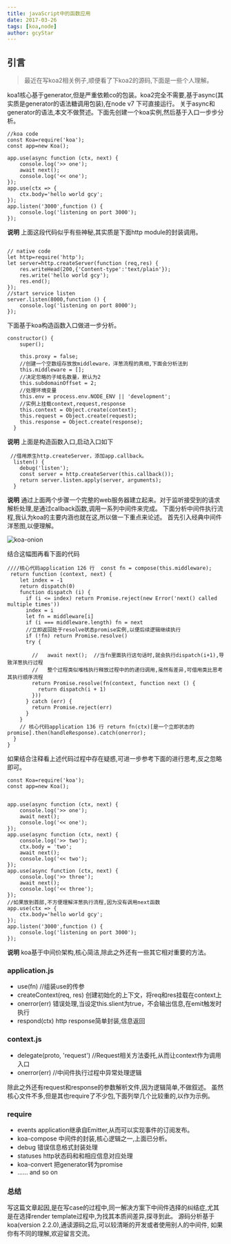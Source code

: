 ```yaml
---
title: javaScript中的函数应用
date: 2017-03-26
tags: [koa,node]
author: gcyStar
---
```

## 引言
> 最近在写koa2相关例子,顺便看了下koa2的源码,下面是一些个人理解。

koa1核心基于generator,但是严重依赖co的包装。koa2完全不需要,基于async(其实质是generator的语法糖调用包装),在node v7 下可直接运行。
关于async和generator的语法,本文不做赘述。下面先创建一个koa实例,然后基于入口一步步分析。

```
//koa code
const Koa=require('koa');
const app=new Koa();

app.use(async function (ctx, next) {
    console.log('>> one');
    await next();
    console.log('<< one');
});
app.use(ctx => {
    ctx.body='hello world gcy';
});
app.listen('3000',function () {
    console.log('listening on port 3000');
});
```
**说明**  上面这段代码似乎有些神秘,其实质是下面http module的封装调用。
```

// native code
let http=require('http');
let server=http.createServer(function (req,res) {
    res.writeHead(200,{'Content-type':'text/plain'});
    res.write('hello world gcy');
    res.end();
});
//start service listen
server.listen(8000,function () {
    console.log('listening on port 8000');
});

```

下面基于koa构造函数入口做进一步分析。
```
constructor() {
    super();

    this.proxy = false;
    //创建一个空数组存放放middleware，洋葱流程的真相,下面会分析法到
    this.middleware = [];
    //决定忽略的子域名数量，默认为2
    this.subdomainOffset = 2;
    //处理环境变量
    this.env = process.env.NODE_ENV || 'development';
    //实例上挂载context,request,response
    this.context = Object.create(context);
    this.request = Object.create(request);
    this.response = Object.create(response);
  }

```
**说明**  上面是构造函数入口,启动入口如下
```
 //借用原生http.createServer，添加app.callback。
  listen() {
    debug('listen');
    const server = http.createServer(this.callback());
    return server.listen.apply(server, arguments);
  }
```
**说明**  通过上面两个步骤一个完整的web服务器建立起来。对于监听接受到的请求解析处理,是通过callback函数,调用一系列中间件来完成。
下面分析中间件执行流程,我认为koa的主要内涵也就在这,所以做一下重点来论述。
首先引入经典中间件洋葱图,以便理解。

![koa-onion](http://img.wuage.com/149050753701669koa-onion.png)

结合这幅图再看下面的代码
```
////核心代码application 126 行  const fn = compose(this.middleware);
 return function (context, next) {
    let index = -1
    return dispatch(0)
    function dispatch (i) {
      if (i <= index) return Promise.reject(new Error('next() called multiple times'))
      index = i
      let fn = middleware[i]
      if (i === middleware.length) fn = next
      //立即返回处于resolve状态promise实例,以便后续逻辑继续执行
      if (!fn) return Promise.resolve()
      try {
     
        //   await next();  //当fn里面执行这句话时,就会执行dispatch(i+1),导致洋葱执行过程
        //   整个过程类似堆栈执行释放过程中的的递归调用,虽然有差异,可借用类比思考其执行顺序流程
        return Promise.resolve(fn(context, function next () {
          return dispatch(i + 1)
        }))
      } catch (err) {
        return Promise.reject(err)
      }
    }
    // 核心代码application 136 行 return fn(ctx)[是一个立即状态的promise].then(handleResponse).catch(onerror);
  }
}

```

如果结合注释看上述代码过程中存在疑惑,可进一步参考下面的进行思考,反之忽略即可。

```
const Koa=require('koa');
const app=new Koa();


app.use(async function (ctx, next) {
    console.log('>> one');
    await next();
    console.log('<< one');
});
app.use(async function (ctx, next) {
    console.log('>> two');
    ctx.body = 'two';
    await next();
    console.log('<< two');
});
app.use(async function (ctx, next) {
    console.log('>> three');
    await next();
    console.log('<< three');
});
//如果放到首部,不方便理解洋葱执行流程,因为没有调用next函数
app.use(ctx => {
    ctx.body='hello world gcy';
});
app.listen('3000',function () {
    console.log('listening on port 3000');
});
```
**说明**  koa基于中间价架构,核心简洁,除此之外还有一些其它相对重要的方法。

### application.js
-  use(fn) //组装use的传参
- createContext(req, res)  创建初始化的上下文，将req和res挂载在context上
-  onerror(err) 错误处理,当设定this.slient为true，不会输出信息,在emit触发时执行
- respond(ctx) http response简单封装,信息返回
### context.js
- delegate(proto, 'request')     //Request相关方法委托,从而让context作为调用入口
- onerror(err)  //中间件执行过程中异常处理逻辑

除此之外还有request和response的参数解析文件,因为逻辑简单,不做叙述。
虽然核心文件不多,但是其也require了不少包,下面列举几个比较重的,以作为示例。

### require

- events application继承自Emitter,从而可以实现事件的订阅发布。
- koa-compose 中间件的封装,核心逻辑之一,上面已分析。
- debug 错误信息格式封装处理
- statuses http状态码和和相应信息对应处理
- koa-convert  把generator转为promise
-   …… and so on

### 总结
写这篇文章起因,是在写case的过程中,同一解决方案下中间件选择的纠结症,尤其是在选择render template过程中,为找其本质间差异,探寻到此。
源码分析基于koa(version 2.2.0),通读源码之后,可以较清晰的开发或者使用别人的中间件,
如果你有不同的理解,欢迎留言交流。
















